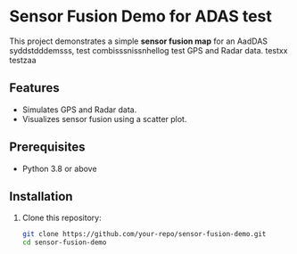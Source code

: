 # Sensor Fusion Demo for ADAS test

This project demonstrates a simple **sensor fusion map** for an AadDAS syddstdddemsss, test combisssnissnhellog test GPS and Radar data. testxx testzaa

## Features
- Simulates GPS and Radar data.
- Visualizes sensor fusion using a scatter plot.

## Prerequisites
- Python 3.8 or above

## Installation
1. Clone this repository:
   ```bash
   git clone https://github.com/your-repo/sensor-fusion-demo.git
   cd sensor-fusion-demo
